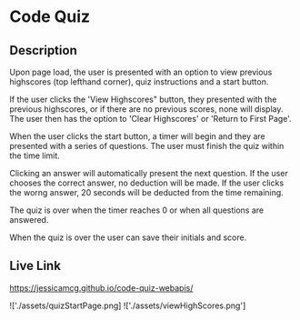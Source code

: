# Code Quiz

## Description

Upon page load, the user is presented with an option to view previous highscores (top lefthand corner), quiz instructions and a start button.

If the user clicks the 'View Highscores" button, they presented with the previous highscores, or if there are no previous scores, none will display. The user then has the option to 'Clear Highscores' or 'Return to First Page'.

When the user clicks the start button, a timer will begin and they are presented with a series of questions. The user must finish the quiz within the time limit.

Clicking an answer will automatically present the next question. If the user chooses the correct answer, no deduction will be made. If the user clicks the worng answer, 20 seconds will be deducted from the time remaining.

The quiz is over when the timer reaches 0 or when all questions are answered.

When the quiz is over the user can save their initials and score.


## Live Link 
https://jessicamcg.github.io/code-quiz-webapis/

!['./assets/quizStartPage.png]
!['./assets/viewHighScores.png']